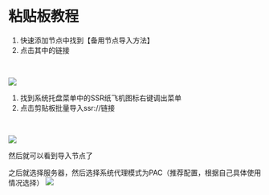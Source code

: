 # 粘贴板教程



1. 快速添加节点中找到【备用节点导入方法】
2. 点击其中的链接

‌

![](https://ae01.alicdn.com/kf/Hb5b404cc36664613946f984ff4f8b9a02.jpg)

1. 找到系统托盘菜单中的SSR纸飞机图标右键调出菜单
2. 点击剪贴板批量导入ssr://链接

‌

![](https://keyun.me/images/c_win_3.png)

然后就可以看到导入节点了‌

之后就选择服务器，然后选择系统代理模式为PAC（推荐配置，根据自己具体使用情况选择）
![](https://puui.qpic.cn/fans_admin/0/3_1605723099_1571473398695/0)


